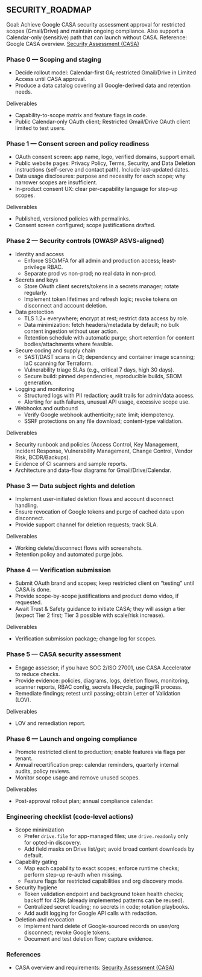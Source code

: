 ## SECURITY_ROADMAP

Goal: Achieve Google CASA security assessment approval for restricted scopes (Gmail/Drive) and maintain ongoing compliance. Also support a Calendar-only (sensitive) path that can launch without CASA. Reference: Google CASA overview. [Security Assessment (CASA)](https://support.google.com/cloud/answer/13465431?hl=en&ref_topic=13460882&sjid=1519972121576108690-NC)


### Phase 0 — Scoping and staging
- Decide rollout model: Calendar-first GA; restricted Gmail/Drive in Limited Access until CASA approval.
- Produce a data catalog covering all Google-derived data and retention needs.

Deliverables
- Capability-to-scope matrix and feature flags in code.
- Public Calendar-only OAuth client; Restricted Gmail/Drive OAuth client limited to test users.

### Phase 1 — Consent screen and policy readiness
- OAuth consent screen: app name, logo, verified domains, support email.
- Public website pages: Privacy Policy, Terms, Security, and Data Deletion instructions (self-serve and contact path). Include last-updated dates.
- Data usage disclosures: purpose and necessity for each scope; why narrower scopes are insufficient.
- In-product consent UX: clear per-capability language for step-up scopes.

Deliverables
- Published, versioned policies with permalinks.
- Consent screen configured; scope justifications drafted.

### Phase 2 — Security controls (OWASP ASVS-aligned)
- Identity and access
  - Enforce SSO/MFA for all admin and production access; least-privilege RBAC.
  - Separate prod vs non-prod; no real data in non-prod.
- Secrets and keys
  - Store OAuth client secrets/tokens in a secrets manager; rotate regularly.
  - Implement token lifetimes and refresh logic; revoke tokens on disconnect and account deletion.
- Data protection
  - TLS 1.2+ everywhere; encrypt at rest; restrict data access by role.
  - Data minimization: fetch headers/metadata by default; no bulk content ingestion without user action.
  - Retention schedule with automatic purge; short retention for content bodies/attachments where feasible.
- Secure coding and supply chain
  - SAST/DAST scans in CI; dependency and container image scanning; IaC scanning for Terraform.
  - Vulnerability triage SLAs (e.g., critical 7 days, high 30 days).
  - Secure build: pinned dependencies, reproducible builds, SBOM generation.
- Logging and monitoring
  - Structured logs with PII redaction; audit trails for admin/data access.
  - Alerting for auth failures, unusual API usage, excessive scope use.
- Webhooks and outbound
  - Verify Google webhook authenticity; rate limit; idempotency.
  - SSRF protections on any file download; content-type validation.

Deliverables
- Security runbook and policies (Access Control, Key Management, Incident Response, Vulnerability Management, Change Control, Vendor Risk, BCDR/Backups).
- Evidence of CI scanners and sample reports.
- Architecture and data-flow diagrams for Gmail/Drive/Calendar.

### Phase 3 — Data subject rights and deletion
- Implement user-initiated deletion flows and account disconnect handling.
- Ensure revocation of Google tokens and purge of cached data upon disconnect.
- Provide support channel for deletion requests; track SLA.

Deliverables
- Working delete/disconnect flows with screenshots.
- Retention policy and automated purge jobs.

### Phase 4 — Verification submission
- Submit OAuth brand and scopes; keep restricted client on “testing” until CASA is done.
- Provide scope-by-scope justifications and product demo video, if requested.
- Await Trust & Safety guidance to initiate CASA; they will assign a tier (expect Tier 2 first; Tier 3 possible with scale/risk increase).

Deliverables
- Verification submission package; change log for scopes.

### Phase 5 — CASA security assessment
- Engage assessor; if you have SOC 2/ISO 27001, use CASA Accelerator to reduce checks.
- Provide evidence: policies, diagrams, logs, deletion flows, monitoring, scanner reports, RBAC config, secrets lifecycle, paging/IR process.
- Remediate findings; retest until passing; obtain Letter of Validation (LOV).

Deliverables
- LOV and remediation report.

### Phase 6 — Launch and ongoing compliance
- Promote restricted client to production; enable features via flags per tenant.
- Annual recertification prep: calendar reminders, quarterly internal audits, policy reviews.
- Monitor scope usage and remove unused scopes.

Deliverables
- Post-approval rollout plan; annual compliance calendar.

### Engineering checklist (code-level actions)
- Scope minimization
  - Prefer `drive.file` for app-managed files; use `drive.readonly` only for opted-in discovery.
  - Add field masks on Drive list/get; avoid broad content downloads by default.
- Capability gating
  - Map each capability to exact scopes; enforce runtime checks; perform step-up re-auth when missing.
  - Feature flags for restricted capabilities and org discovery mode.
- Security hygiene
  - Token validation endpoint and background token health checks; backoff for 429s (already implemented patterns can be reused).
  - Centralized secret loading; no secrets in code; rotation playbooks.
  - Add audit logging for Google API calls with redaction.
- Deletion and revocation
  - Implement hard delete of Google-sourced records on user/org disconnect; revoke Google tokens.
  - Document and test deletion flow; capture evidence.

### References
- CASA overview and requirements: [Security Assessment (CASA)](https://support.google.com/cloud/answer/13465431?hl=en&ref_topic=13460882&sjid=1519972121576108690-NC)


